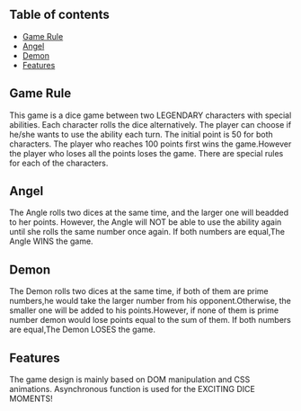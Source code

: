 ## Table of contents
* [Game Rule](#general-info)
* [Angel](#technologies)
* [Demon](#setup)
* [Features](#setup)

## Game Rule
This game is a dice game between two LEGENDARY characters with special abilities.
Each character rolls the dice alternatively.
The player can choose if he/she wants to use the ability each turn.
The initial point is 50 for both characters.
The player who reaches 100 points first wins the game.However the player who loses all the points loses the game.
There are special rules for each of the characters.

	
## Angel
The Angle rolls two dices at the same time, and the larger one will beadded to her points.
However, the Angle will NOT be able to use the ability again until she rolls the same number once again.
If both numbers are equal,The Angle WINS the game.

## Demon
The Demon rolls two dices at the same time, if both of them are prime numbers,he would take the larger number from his opponent.Otherwise, the smaller one will be added to his points.However, if none of them is prime number demon would lose points equal to the sum of them.
If both numbers are equal,The Demon LOSES the game.


## Features
The game design is mainly based on DOM manipulation and CSS animations.
Asynchronous function is used for the EXCITING DICE MOMENTS!

